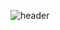 ![header](https://capsule-render.vercel.app/api?type=waving&color=84B1ED&height=200&section=header&text=Chixol&fontSize=80)
